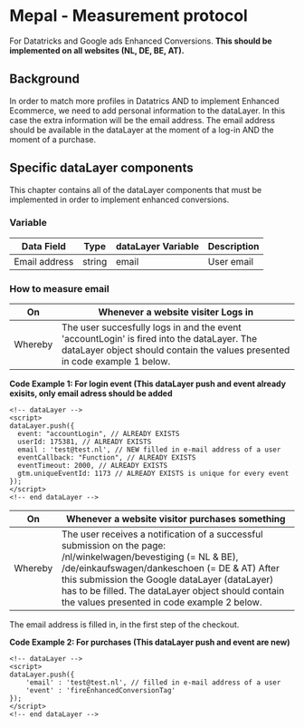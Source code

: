 # Mepal - Measurement protocol
For Datatricks and Google ads Enhanced Conversions. **This should be implemented on all websites (NL, DE, BE, AT).**

## Background
In order to match more profiles in Datatrics AND to implement Enhanced Ecommerce, we need to add personal information to the dataLayer. In this case the extra information will be the email address. The email address should be available in the dataLayer at the moment of a log-in AND the moment of a purchase.

## Specific dataLayer components
This chapter contains all of the dataLayer components that must be implemented in order to implement enhanced conversions.

### Variable
| Data Field | Type | dataLayer Variable | Description
| -------- | ------------- | ------------- | -------------|
| Email address | string | email | User email

### How to measure email

| On | Whenever a website visiter Logs in |
| -------- | ------------- |
| Whereby | The user succesfully logs in and the event 'accountLogin' is fired into the dataLayer. The dataLayer object should contain the values presented in code example 1 below.

**Code Example 1: For login event (This dataLayer push and event already exisits, only email adress should be added**
```
<!-- dataLayer -->
<script>
dataLayer.push({
  event: "accountLogin", // ALREADY EXISTS
  userId: 175381, // ALREADY EXISTS
  email : 'test@test.nl', // NEW filled in e-mail address of a user
  eventCallback: "Function", // ALREADY EXISTS
  eventTimeout: 2000, // ALREADY EXISTS 
  gtm.uniqueEventId: 1173 // ALREADY EXISTS is unique for every event       
});
</script>
<!-- end dataLayer -->
```

| On | Whenever a website visitor purchases something|
| -------- | ------------- |
| Whereby | The user receives a notification of a successful submission on the page: /nl/winkelwagen/bevestiging (= NL & BE), /de/einkaufswagen/dankeschoen (= DE & AT) After this submission the Google dataLayer (dataLayer) has to be filled. The dataLayer object should contain the values presented in code example 2 below.

The email address is filled in, in the first step of the checkout.

**Code Example 2: For purchases (This dataLayer push and event are new)**
```
<!-- dataLayer -->
<script>
dataLayer.push({
    'email' : 'test@test.nl', // filled in e-mail address of a user
    'event' : 'fireEnhancedConversionTag'          
});
</script>
<!-- end dataLayer -->
```

